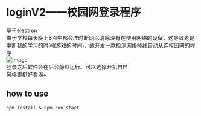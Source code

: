 # loginV2——校园网登录程序
基于electron  
由于学校每天晚上8点中都会准时断网以清除没有在使用网络的设备，这导致老是中断我的学习的时间(游戏的时间)，故开发一款检测网络掉线自动从连校园网的程序  
![image](https://github.com/showarp/loginV2/assets/59379571/ade8f409-c04f-40d5-81e5-26721845b386)   
登录之后软件会在后台静默运行。可以选择开机自启  
风格害挺好看滴~  

## how to use
```
npm install & npm run start
```
